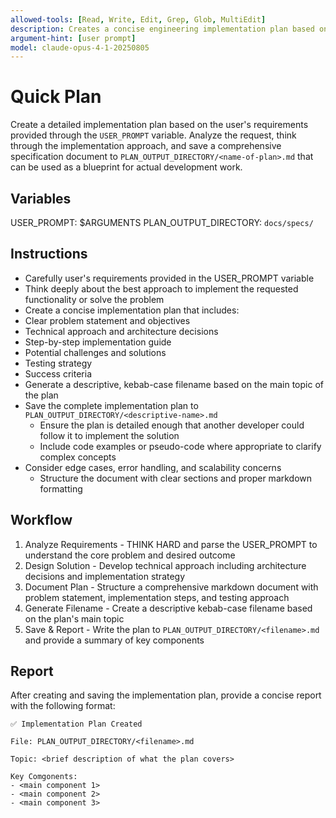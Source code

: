 ```yaml
---
allowed-tools: [Read, Write, Edit, Grep, Glob, MultiEdit]
description: Creates a concise engineering implementation plan based on user requirements and saves it to specs directory
argument-hint: [user prompt]
model: claude-opus-4-1-20250805
---
```



# Quick Plan
Create a detailed implementation plan based on the user's requirements provided through the `USER_PROMPT` variable. Analyze the request, think through the implementation approach, and save a comprehensive specification document to `PLAN_OUTPUT_DIRECTORY/<name-of-plan>.md` that can be used as a blueprint for actual development work.

## Variables
USER_PROMPT: $ARGUMENTS
PLAN_OUTPUT_DIRECTORY: `docs/specs/`

## Instructions
- Carefully user's requirements provided in the USER_PROMPT variable
- Think deeply about the best approach to implement the requested functionality or solve the problem
- Create a concise implementation plan that includes:
- Clear problem statement and objectives
- Technical approach and architecture decisions
- Step-by-step implementation guide
- Potential challenges and solutions
- Testing strategy
- Success criteria
- Generate a descriptive, kebab-case filename based on the main topic of the plan
- Save the complete implementation plan to `PLAN_OUTPUT_DIRECTORY/<descriptive-name>.md`
  - Ensure the plan is detailed enough that another developer could follow it to implement the solution
  - Include code examples or pseudo-code where appropriate to clarify complex concepts
- Consider edge cases, error handling, and scalability concerns
  - Structure the document with clear sections and proper markdown formatting

## Workflow

1. Analyze Requirements - THINK HARD and parse the USER_PROMPT to understand the core problem and desired outcome
2. Design Solution - Develop technical approach including architecture decisions and implementation strategy
3. Document Plan - Structure a comprehensive markdown document with problem statement, implementation steps, and testing approach
4. Generate Filename - Create a descriptive kebab-case filename based on the plan's main topic
5. Save & Report - Write the plan to `PLAN_OUTPUT_DIRECTORY/<filename>.md` and provide a summary of key components

## Report

After creating and saving the implementation plan, provide a concise report with the following format:

```
✅ Implementation Plan Created

File: PLAN_OUTPUT_DIRECTORY/<filename>.md

Topic: <brief description of what the plan covers>

Key Comgonents:
- <main component 1>
- <main component 2>
- <main component 3>
```
